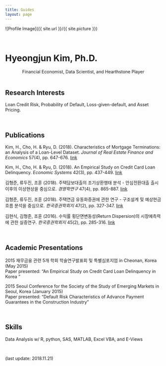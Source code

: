 ```yaml
---
title: Guides
layout: page
---
```

![Profile Image]({{ site.url }}/{{ site.picture }})

<br>

# Hyeongjun Kim, Ph.D.

<center>Financial Economist, Data Scientist, and Hearthstone Player</center>

<br>

## Research Interests

Loan Credit Risk, Probability of Default, Loss-given-default, and Asset Pricing.

<br>

## Publications

Kim, H., Cho, H. & Ryu, D. (2018). Characteristics of Mortgage Terminations: an Analysis of a Loan-Level Dataset. *Journal of Real Estate Finance and Economics* 57(4), pp. 647-676. [link](https://doi.org/10.1007/s11146-017-9620-5)

Kim, H., Cho, H. & Ryu, D. (2018). An Empirical Study on Credit Card Loan Delinquency. *Economic Systems* 42(3), pp. 437-449. [link](https://doi.org/10.1016/j.ecosys.2017.11.003)

김형준, 류두진, 조훈 (2018). 주택담보대출의 조기상환행태 분석 - 안심전환대출 출시 이후의 이상현상을 중심으로. *경영학연구* 47(4), pp. 865-887. [link](https://www.dbpia.co.kr/Journal/ArticleDetail/NODE07520947)

김형준, 류두진, 조훈 (2018). 주택연금 유동화증권에 관한 연구 - 구조설계 및 예상현금흐름 분석을 중심으로. *한국증권학회지* 47(2), pp. 327-347. [link](https://www.dbpia.co.kr/Journal/ArticleDetail/NODE07419342)

김현식, 김형준, 조훈 (2016). 수익률 횡단면변동성(Return Dispersion)의 시장예측력에 관한 실증연구. *한국증권학회지* 45(2), pp. 285-316. [link](https://www.dbpia.co.kr/Journal/ArticleDetail/NODE07228324)



<br>

## Academic Presentations

2015 재무금융 관련 5개 학회 학술연구발표회 및 특별심포지엄 in Cheonan, Korea (May 2015)  
Paper presented: “An Empirical Study on Credit Card Loan Delinquency in Korea ”

2015 Seoul Conference for the Society of the Study of Emerging Markets in Seoul, Korea (January 2015)  
Paper presented: “Default Risk Characteristics of Advance Payment Guarantees in the Construction 	Industry”

<br>

## Skills

Data Analysis w/ R, python, SAS, MATLAB, Excel VBA, and E-Views

<br>

(last update: 2018.11.21)
